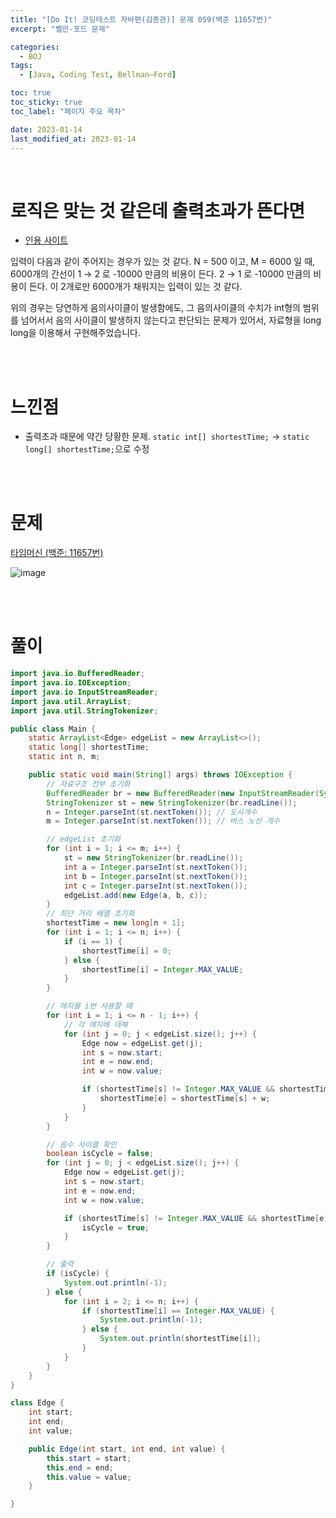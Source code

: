 ```yaml
---
title: "[Do It! 코딩테스트 자바편(김종관)] 문제 059(백준 11657번)"
excerpt: "벨만-포드 문제"

categories:
  - BOJ
tags:
  - [Java, Coding Test, Bellman–Ford]

toc: true
toc_sticky: true
toc_label: "페이지 주요 목차"

date: 2023-01-14
last_modified_at: 2023-01-14
---
```


<br>

# 로직은 맞는 것 같은데 출력초과가 뜬다면

- [인용 사이트](https://yabmoons.tistory.com/380)

입력이 다음과 같이 주어지는 경우가 있는 것 같다.
N = 500 이고, M = 6000 일 때, 6000개의 간선이
1 → 2 로 -10000 만큼의 비용이 든다.
2 → 1 로 -10000 만큼의 비용이 든다.
이 2개로만 6000개가 채워지는 입력이 있는 것 같다.

위의 경우는 당연하게 음의사이클이 발생함에도, 그 음의사이클의 수치가 int형의 범위를 넘어서서 음의 사이클이
발생하지 않는다고 판단되는 문제가 있어서, 자료형을 long long을 이용해서 구현해주었습니다.

<br><br>

# 느낀점

- 출력초과 때문에 약간 당황한 문제. `static int[] shortestTime;` -> `static long[] shortestTime;`으로 수정

<br><br>

# 문제

[타임머신 (백준: 11657번)](https://www.acmicpc.net/problem/11657)

![image](https://user-images.githubusercontent.com/112764753/212461765-22b69e52-b79f-487c-a32d-9830b9a7a9d4.png)

<br><br>

# 풀이

```java
import java.io.BufferedReader;
import java.io.IOException;
import java.io.InputStreamReader;
import java.util.ArrayList;
import java.util.StringTokenizer;

public class Main {
    static ArrayList<Edge> edgeList = new ArrayList<>();
    static long[] shortestTime;
    static int n, m;

    public static void main(String[] args) throws IOException {
        // 자료구조 전부 초기화
        BufferedReader br = new BufferedReader(new InputStreamReader(System.in));
        StringTokenizer st = new StringTokenizer(br.readLine());
        n = Integer.parseInt(st.nextToken()); // 도시개수
        m = Integer.parseInt(st.nextToken()); // 버스 노선 개수

        // edgeList 초기화
        for (int i = 1; i <= m; i++) {
            st = new StringTokenizer(br.readLine());
            int a = Integer.parseInt(st.nextToken());
            int b = Integer.parseInt(st.nextToken());
            int c = Integer.parseInt(st.nextToken());
            edgeList.add(new Edge(a, b, c));
        }
        // 최단 거리 배열 초기화
        shortestTime = new long[n + 1];
        for (int i = 1; i <= n; i++) {
            if (i == 1) {
                shortestTime[i] = 0;
            } else {
                shortestTime[i] = Integer.MAX_VALUE;
            }
        }

        // 에지를 i번 사용할 때
        for (int i = 1; i <= n - 1; i++) {
            // 각 에지에 대해
            for (int j = 0; j < edgeList.size(); j++) {
                Edge now = edgeList.get(j);
                int s = now.start;
                int e = now.end;
                int w = now.value;

                if (shortestTime[s] != Integer.MAX_VALUE && shortestTime[e] > shortestTime[s] + w) {
                    shortestTime[e] = shortestTime[s] + w;
                }
            }
        }

        // 음수 사이클 확인
        boolean isCycle = false;
        for (int j = 0; j < edgeList.size(); j++) {
            Edge now = edgeList.get(j);
            int s = now.start;
            int e = now.end;
            int w = now.value;

            if (shortestTime[s] != Integer.MAX_VALUE && shortestTime[e] > shortestTime[s] + w) {
                isCycle = true;
            }
        }

        // 출력
        if (isCycle) {
            System.out.println(-1);
        } else {
            for (int i = 2; i <= n; i++) {
                if (shortestTime[i] == Integer.MAX_VALUE) {
                    System.out.println(-1);
                } else {
                    System.out.println(shortestTime[i]);
                }
            }
        }
    }
}

class Edge {
    int start;
    int end;
    int value;

    public Edge(int start, int end, int value) {
        this.start = start;
        this.end = end;
        this.value = value;
    }

}
```
